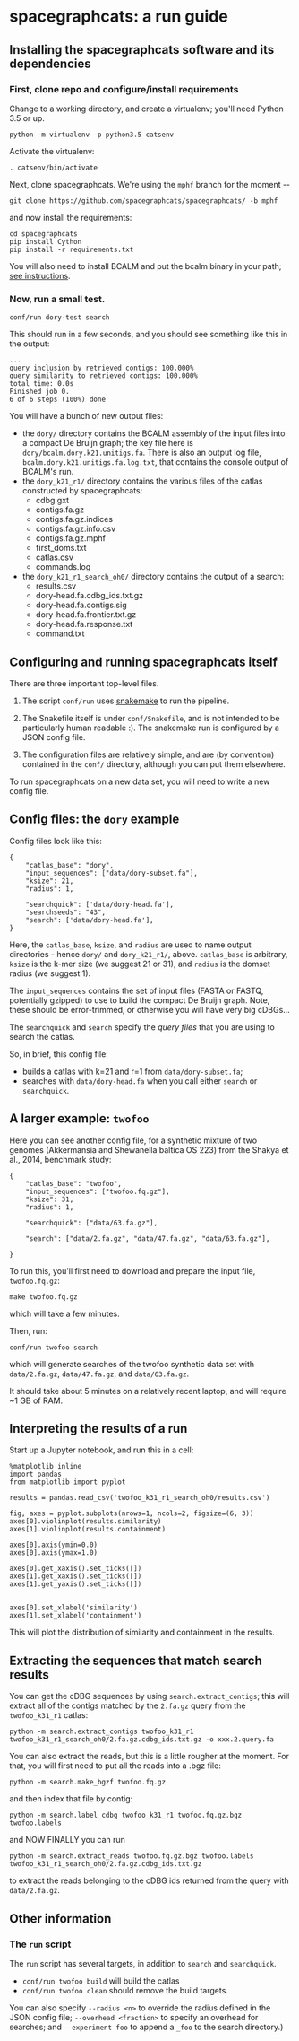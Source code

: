 # spacegraphcats: a run guide

## Installing the spacegraphcats software and its dependencies

### First, clone repo and configure/install requirements

Change to a working directory, and create a virtualenv; you'll need Python 3.5 or up.

```
python -m virtualenv -p python3.5 catsenv 
```

Activate the virtualenv:
```
. catsenv/bin/activate
```

Next, clone spacegraphcats. We're using the `mphf` branch for the moment --
```
git clone https://github.com/spacegraphcats/spacegraphcats/ -b mphf
```

and now install the requirements:

```
cd spacegraphcats
pip install Cython
pip install -r requirements.txt
```

You will also need to install BCALM and put the bcalm binary in your path; [see instructions](https://github.com/GATB/bcalm#installation).

### Now, run a small test.

```
conf/run dory-test search
```

This should run in a few seconds, and you should see something like this in the output:

```
...
query inclusion by retrieved contigs: 100.000%
query similarity to retrieved contigs: 100.000%
total time: 0.0s
Finished job 0.
6 of 6 steps (100%) done
```

You will have a bunch of new output files:

* the `dory/` directory contains the BCALM assembly of the input files into a compact De Bruijn graph; the key file here is `dory/bcalm.dory.k21.unitigs.fa`. There is also an output log file, `bcalm.dory.k21.unitigs.fa.log.txt`, that contains the console output of BCALM's run.
* the `dory_k21_r1/` directory contains the various files of the catlas constructed by spacegraphcats:
    * cdbg.gxt
    * contigs.fa.gz
    * contigs.fa.gz.indices
    * contigs.fa.gz.info.csv
    * contigs.fa.gz.mphf
    * first_doms.txt
    * catlas.csv
    * commands.log
* the `dory_k21_r1_search_oh0/` directory contains the output of a search:
    * results.csv
    * dory-head.fa.cdbg_ids.txt.gz
    * dory-head.fa.contigs.sig
    * dory-head.fa.frontier.txt.gz
    * dory-head.fa.response.txt
    * command.txt

## Configuring and running spacegraphcats itself

There are three important top-level files.

1. The script `conf/run` uses [snakemake](https://snakemake.readthedocs.io/en/stable/) to run the pipeline.

2. The Snakefile itself is under `conf/Snakefile`, and is not intended to be particularly human readable :). The snakemake run is configured by a JSON config file.

3. The configuration files are relatively simple, and are (by convention) contained in the `conf/` directory, although you can put them elsewhere.

To run spacegraphcats on a new data set, you will need to write a new config file.

## Config files: the `dory` example

Config files look like this:
```
{
    "catlas_base": "dory",
    "input_sequences": ["data/dory-subset.fa"],
    "ksize": 21,
    "radius": 1,

    "searchquick": ['data/dory-head.fa'],
    "searchseeds": "43",
    "search": ['data/dory-head.fa'],
}
```

Here, the `catlas_base`, `ksize`, and `radius` are used to name output directories - hence `dory/` and `dory_k21_r1/`, above. `catlas_base` is arbitrary, `ksize` is the k-mer size (we suggest 21 or 31), and `radius` is the domset radius (we suggest 1).

The `input_sequences` contains the set of input files (FASTA or FASTQ, potentially gzipped) to use to build the compact De Bruijn graph. Note, these should be error-trimmed, or otherwise you will have very big cDBGs...

The `searchquick` and `search` specify the *query files* that you are using to search the catlas.

So, in brief, this config file:

* builds a catlas with k=21 and r=1 from `data/dory-subset.fa`;
* searches with `data/dory-head.fa` when you call either `search` or `searchquick`.

## A larger example: `twofoo`

Here you can see another config file, for a synthetic mixture
of two genomes (Akkermansia and Shewanella baltica OS 223) from the Shakya et al., 2014, benchmark study:
```
{
    "catlas_base": "twofoo",
    "input_sequences": ["twofoo.fq.gz"],
    "ksize": 31,
    "radius": 1,

    "searchquick": ["data/63.fa.gz"],

    "search": ["data/2.fa.gz", "data/47.fa.gz", "data/63.fa.gz"],

}
```

To run this, you'll first need to download and prepare the input file, `twofoo.fq.gz`:

```
make twofoo.fq.gz
```

which will take a few minutes.

Then, run:
```
conf/run twofoo search
```

which will generate searches of the twofoo synthetic data set with `data/2.fa.gz`, `data/47.fa.gz`, and `data/63.fa.gz`.

It should take about 5 minutes on a relatively recent laptop, and will require ~1 GB of RAM.

## Interpreting the results of a run

Start up a Jupyter notebook, and run this in a cell:

```
%matplotlib inline
import pandas
from matplotlib import pyplot

results = pandas.read_csv('twofoo_k31_r1_search_oh0/results.csv')

fig, axes = pyplot.subplots(nrows=1, ncols=2, figsize=(6, 3))
axes[0].violinplot(results.similarity)
axes[1].violinplot(results.containment)

axes[0].axis(ymin=0.0)
axes[0].axis(ymax=1.0)

axes[0].get_xaxis().set_ticks([])
axes[1].get_xaxis().set_ticks([])
axes[1].get_yaxis().set_ticks([])
    

axes[0].set_xlabel('similarity')
axes[1].set_xlabel('containment')
```
This will plot the distribution of similarity and containment in the results.

## Extracting the sequences that match search results

You can get the cDBG sequences by using `search.extract_contigs`; this will extract all of the contigs matched by the `2.fa.gz` query from the `twofoo_k31_r1` catlas:

```
python -m search.extract_contigs twofoo_k31_r1 twofoo_k31_r1_search_oh0/2.fa.gz.cdbg_ids.txt.gz -o xxx.2.query.fa
```

You can also extract the reads, but this is a little rougher at the moment. For that, you will first need to put all the reads into a .bgz file:

```
python -m search.make_bgzf twofoo.fq.gz
```

and then index that file by contig:

```
python -m search.label_cdbg twofoo_k31_r1 twofoo.fq.gz.bgz twofoo.labels
```

and NOW FINALLY you can run
```
python -m search.extract_reads twofoo.fq.gz.bgz twofoo.labels twofoo_k31_r1_search_oh0/2.fa.gz.cdbg_ids.txt.gz
```
to extract the reads belonging to the cDBG ids returned from the query with `data/2.fa.gz`.

## Other information

### The `run` script

The `run` script has several targets, in addition to `search` and `searchquick`.

* `conf/run twofoo build` will build the catlas
* `conf/run twofoo clean` should remove the build targets.

You can also specify `--radius <n>` to override the radius defined in the JSON config file; `--overhead <fraction>` to specify an overhead for searches; and `--experiment foo` to append a `_foo` to the search directory.)